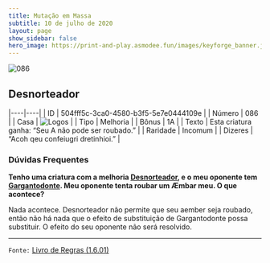 ```yaml
---
title: Mutação em Massa
subtitle: 10 de julho de 2020
layout: page
show_sidebar: false
hero_image: https://print-and-play.asmodee.fun/images/keyforge_banner.jpg
---
```


![086](https://cdn.keyforgegame.com/media/card_front/pt/479_086_CWXPRQQVJCXP_pt.png)

## Desnorteador

|----|----|
| ID | 504fff5c-3ca0-4580-b3f5-5e7e0444109e |
| Número | 086 |
| Casa | ![Logos](https://archonarcana.com/images/thumb/c/ce/Logos.png/22px-Logos.png "Logos") |
| Tipo | Melhoria |
| Bônus | 1A |
| Texto | Esta criatura ganha: “Seu A não pode ser roubado.” |
| Raridade | Incomum |
| Dizeres | “Acoh qeu confeiugri dretinhioi.” |

### Dúvidas Frequentes

**Tenho uma criatura com a melhoria [Desnorteador](/wc/149), e o
meu oponente tem [Gargantodonte](/wc/203). Meu oponente tenta
roubar um Æmbar meu. O que acontece?**

Nada acontece. Desnorteador não permite que seu aember seja
roubado, então não há nada que o efeito de substituição de
Gargantodonte possa substituir. O efeito do seu oponente não
será resolvido.

<hr/>

`Fonte:` [Livro de Regras (1.6.01)](https://drive.google.com/open?id=1YNhLKUC0xfriiMwFYpDu1Go3zPJw6gYo)
